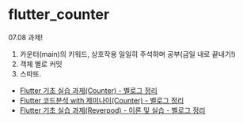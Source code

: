 # flutter_counter
07.08 과제!
1. 카운터(main)의 키워드, 상호작용 일일히 주석하며 공부(금일 내로 끝내기!)
2. 객체 별로 커밋
3. 스따또.

- [Flutter 기초 실습 과제(Counter) - 벨로그 정리](https://velog.io/@lauren/Flutter-%EA%B8%B0%EC%B4%88-%EC%8B%A4%EC%8A%B5-%EA%B3%BC%EC%A0%9CCounter)
- [Flutter 코드분석 with 제미나이(Counter) - 벨로그 정리](https://velog.io/@lauren/Flutter-%EC%BD%94%EB%93%9C%EB%B6%84%EC%84%9D-with-%EC%A0%9C%EB%AF%B8%EB%82%98%EC%9D%B4Counter)
- [Flutter 기초 실습 과제(Reverpod) - 이론 및 실습 - 벨로그 정리](https://velog.io/@lauren/Flutter-%EA%B8%B0%EC%B4%88-%EC%8B%A4%EC%8A%B5-%EA%B3%BC%EC%A0%9CReverpod-%EC%9D%B4%EB%A1%A0-%EB%B0%8F-%EC%8B%A4%EC%8A%B5)
